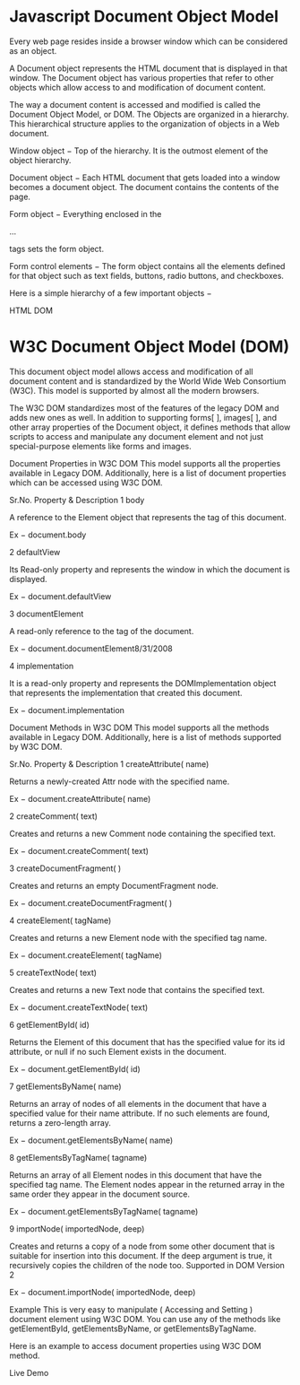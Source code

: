 # Javascript Document Object Model

Every web page resides inside a browser window which can be considered as an object.

A Document object represents the HTML document that is displayed in that window. The Document object has various properties that refer to other objects which allow access to and modification of document content.

The way a document content is accessed and modified is called the Document Object Model, or DOM. The Objects are organized in a hierarchy. This hierarchical structure applies to the organization of objects in a Web document.

Window object − Top of the hierarchy. It is the outmost element of the object hierarchy.

Document object − Each HTML document that gets loaded into a window becomes a document object. The document contains the contents of the page.

Form object − Everything enclosed in the <form>...</form> tags sets the form object.

Form control elements − The form object contains all the elements defined for that object such as text fields, buttons, radio buttons, and checkboxes.

Here is a simple hierarchy of a few important objects −

HTML DOM

# W3C Document Object Model (DOM)

This document object model allows access and modification of all document content and is standardized by the World Wide Web Consortium (W3C). This model is supported by almost all the modern browsers.

The W3C DOM standardizes most of the features of the legacy DOM and adds new ones as well. In addition to supporting forms[ ], images[ ], and other array properties of the Document object, it defines methods that allow scripts to access and manipulate any document element and not just special-purpose elements like forms and images.

Document Properties in W3C DOM
This model supports all the properties available in Legacy DOM. Additionally, here is a list of document properties which can be accessed using W3C DOM.

Sr.No.	Property & Description
1
body

A reference to the Element object that represents the <body> tag of this document.

Ex − document.body

2
defaultView

Its Read-only property and represents the window in which the document is displayed.

Ex − document.defaultView

3
documentElement

A read-only reference to the <html> tag of the document.

Ex − document.documentElement8/31/2008

4
implementation

It is a read-only property and represents the DOMImplementation object that represents the implementation that created this document.

Ex − document.implementation

Document Methods in W3C DOM
This model supports all the methods available in Legacy DOM. Additionally, here is a list of methods supported by W3C DOM.

Sr.No.	Property & Description
1
createAttribute( name)

Returns a newly-created Attr node with the specified name.

Ex − document.createAttribute( name)

2
createComment( text)

Creates and returns a new Comment node containing the specified text.

Ex − document.createComment( text)

3
createDocumentFragment( )

Creates and returns an empty DocumentFragment node.

Ex − document.createDocumentFragment( )

4
createElement( tagName)

Creates and returns a new Element node with the specified tag name.

Ex − document.createElement( tagName)

5
createTextNode( text)

Creates and returns a new Text node that contains the specified text.

Ex − document.createTextNode( text)

6
getElementById( id)

Returns the Element of this document that has the specified value for its id attribute, or null if no such Element exists in the document.

Ex − document.getElementById( id)

7
getElementsByName( name)

Returns an array of nodes of all elements in the document that have a specified value for their name attribute. If no such elements are found, returns a zero-length array.

Ex − document.getElementsByName( name)

8
getElementsByTagName( tagname)

Returns an array of all Element nodes in this document that have the specified tag name. The Element nodes appear in the returned array in the same order they appear in the document source.

Ex − document.getElementsByTagName( tagname)

9
importNode( importedNode, deep)

Creates and returns a copy of a node from some other document that is suitable for insertion into this document. If the deep argument is true, it recursively copies the children of the node too. Supported in DOM Version 2

Ex − document.importNode( importedNode, deep)

Example
This is very easy to manipulate ( Accessing and Setting ) document element using W3C DOM. You can use any of the methods like getElementById, getElementsByName, or getElementsByTagName.

Here is an example to access document properties using W3C DOM method.

Live Demo
<html>   
   <head>
      <title> Document Title </title>      
      <script type = "text/javascript">
         <!--
            function myFunc() {
               var ret = document.getElementsByTagName("title");
               alert("Document Title : " + ret[0].text );

               var ret = document.getElementById("heading");
               alert(ret.innerHTML );
            }
         //-->
      </script>      
   </head>
   <body>
      <h1 id = "heading">This is main title</h1>
      <p>Click the following to see the result:</p>

      <form id = "form1" name = "FirstForm">
         <input type = "button" value = "Click Me" onclick = "myFunc();" />
         <input type = "button" value = "Cancel">
      </form>

      <form d = "form2" name = "SecondForm">
         <input type = "button" value = "Don't ClickMe"/>
      </form>      
   </body>
</html>
NOTE − This example returns objects for forms and elements and we would have to access their values by using those object properties which are not discussed in this tutorial.

# References
https://www.tutorialspoint.com/javascript/javascript_html_dom.htm

